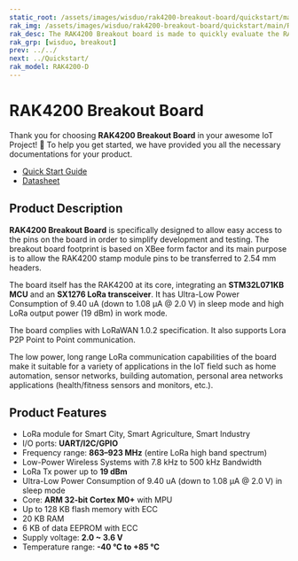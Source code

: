 ```yaml
---
static_root: /assets/images/wisduo/rak4200-breakout-board/quickstart/main
rak_img: /assets/images/wisduo/rak4200-breakout-board/quickstart/main/RAK4200_Breakout_home.png
rak_desc: The RAK4200 Breakout board is made to quickly evaluate the RAK4260 stamp module. The XBee form factor board allows access to most GPIO's. 
rak_grp: [wisduo, breakout]
prev: ../../
next: ../Quickstart/
rak_model: RAK4200-D
---
```


# RAK4200 Breakout Board
Thank you for choosing **RAK4200 Breakout Board** in your awesome IoT Project! 🎉 To help you get started, we have provided you all the necessary documentations for your product.

* [Quick Start Guide](../Quickstart/)
* [Datasheet](../Datasheet/)
<!-- 
<rk-img
  :src="`${$frontmatter.static_root}/peojuzuyfj5wzl51igyk.jpg`"
  width="50%"
  caption="RAK4200 Breakout Board"
/> -->

## Product Description

**RAK4200 Breakout Board** is specifically designed to allow easy access to the pins on the board in order to simplify development and testing. The breakout board footprint is based on XBee form factor and its main purpose is to allow the RAK4200 stamp module pins to be transferred to 2.54&nbsp;mm headers.

The board itself has the RAK4200 at its core, integrating an **STM32L071KB MCU** and an **SX1276 LoRa transceiver**. It has Ultra-Low Power Consumption of 9.40&nbsp;uA (down to 1.08&nbsp;μA @ 2.0&nbsp;V) in sleep mode and high LoRa output power (19&nbsp;dBm) in work mode.

The board complies with LoRaWAN 1.0.2 specification. It also supports Lora P2P Point to Point communication.

The low power, long range LoRa communication capabilities of the board make it suitable for a variety of applications in the IoT field such as home automation, sensor networks, building automation, personal area networks applications (health/fitness sensors and monitors, etc.).

<!-- <rk-btn
  src="/Product-Categories/WisDuo/RAK4200-Breakout-Board/Quickstart/#quick-start-guide"
  label="Get Started with RAK4200 Breakout Board"
/> -->



## Product Features

- LoRa module for Smart City, Smart Agriculture, Smart Industry
- I/O ports: **UART/I2C/GPIO**
- Frequency range: **863–923&nbsp;MHz** (entire LoRa high band spectrum)
- Low-Power Wireless Systems with 7.8&nbsp;kHz to 500&nbsp;kHz Bandwidth
- LoRa Tx power up to **19&nbsp;dBm**
- Ultra-Low Power Consumption of 9.40&nbsp;uA (down to 1.08&nbsp;μA @ 2.0&nbsp;V) in sleep mode
- Core: **ARM 32-bit Cortex M0+** with MPU
- Up to 128&nbsp;KB flash memory with ECC
- 20&nbsp;KB RAM
- 6&nbsp;KB of data EEPROM with ECC
- Supply voltage: **2.0 ~ 3.6&nbsp;V**
- Temperature range: **-40&nbsp;°C to +85&nbsp;°C**
